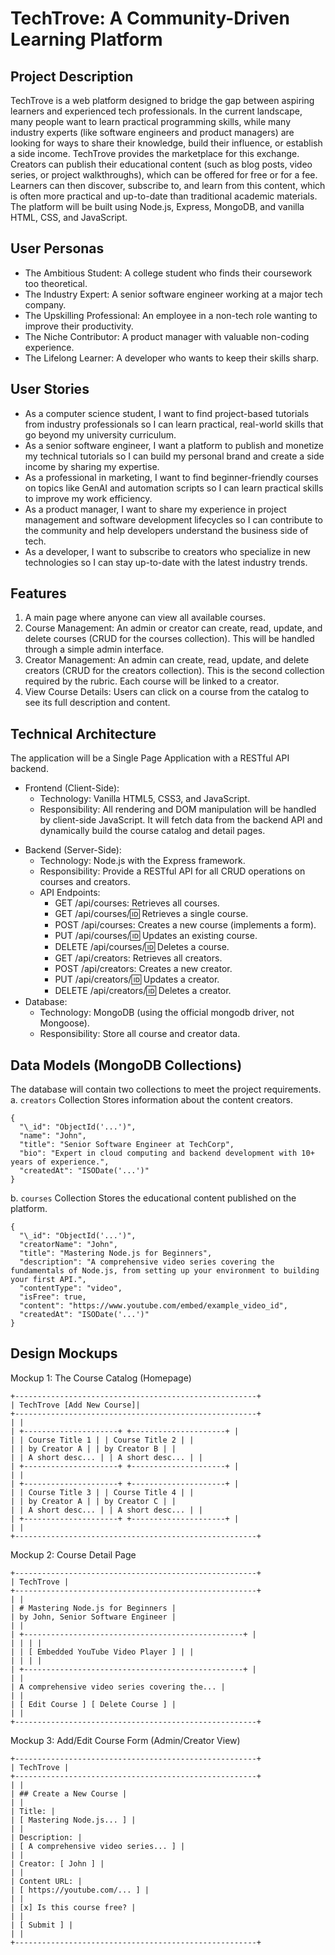 # TechTrove: A Community-Driven Learning Platform

## Project Description

TechTrove is a web platform designed to bridge the gap between aspiring learners and experienced tech professionals. In the current landscape, many people want to learn practical programming skills, while many industry experts (like software engineers and product managers) are looking for ways to share their knowledge, build their influence, or establish a side income. TechTrove provides the marketplace for this exchange.
Creators can publish their educational content (such as blog posts, video series, or project walkthroughs), which can be offered for free or for a fee. Learners can then discover, subscribe to, and learn from this content, which is often more practical and up-to-date than traditional academic materials. The platform will be built using Node.js, Express, MongoDB, and vanilla HTML, CSS, and JavaScript.

## User Personas

- The Ambitious Student: A college student who finds their coursework too theoretical.
- The Industry Expert: A senior software engineer working at a major tech company.
- The Upskilling Professional: An employee in a non-tech role wanting to improve their productivity.
- The Niche Contributor: A product manager with valuable non-coding experience.
- The Lifelong Learner: A developer who wants to keep their skills sharp.

## User Stories

- As a computer science student, I want to find project-based tutorials from industry professionals so I can learn practical, real-world skills that go beyond my university curriculum.
- As a senior software engineer, I want a platform to publish and monetize my technical tutorials so I can build my personal brand and create a side income by sharing my expertise.
- As a professional in marketing, I want to find beginner-friendly courses on topics like GenAI and automation scripts so I can learn practical skills to improve my work efficiency.
- As a product manager, I want to share my experience in project management and software development lifecycles so I can contribute to the community and help developers understand the business side of tech.
- As a developer, I want to subscribe to creators who specialize in new technologies so I can stay up-to-date with the latest industry trends.

## Features

1. A main page where anyone can view all available courses.
2. Course Management: An admin or creator can create, read, update, and delete courses (CRUD for the courses collection). This will be handled through a simple admin interface.
3. Creator Management: An admin can create, read, update, and delete creators (CRUD for the creators collection). This is the second collection required by the rubric. Each course will be linked to a creator.
4. View Course Details: Users can click on a course from the catalog to see its full description and content.

## Technical Architecture

The application will be a Single Page Application with a RESTful API backend.

- Frontend (Client-Side):
  - Technology: Vanilla HTML5, CSS3, and JavaScript.
  - Responsibility: All rendering and DOM manipulation will be handled by client-side JavaScript. It will fetch data from the backend API and dynamically build the course catalog and detail pages.

* Backend (Server-Side):
  - Technology: Node.js with the Express framework.
  - Responsibility: Provide a RESTful API for all CRUD operations on courses and creators.
  - API Endpoints:
    - GET /api/courses: Retrieves all courses.
    * GET /api/courses/:id: Retrieves a single course.
    * POST /api/courses: Creates a new course (implements a form).
    * PUT /api/courses/:id: Updates an existing course.
    * DELETE /api/courses/:id: Deletes a course.
    * GET /api/creators: Retrieves all creators.
    * POST /api/creators: Creates a new creator.
    * PUT /api/creators/:id: Updates a creator.
    * DELETE /api/creators/:id: Deletes a creator.
* Database:
  - Technology: MongoDB (using the official mongodb driver, not Mongoose).
  - Responsibility: Store all course and creator data.

## Data Models (MongoDB Collections)

The database will contain two collections to meet the project requirements.
a. `creators` Collection
Stores information about the content creators.

```
{
  "\_id": "ObjectId('...')",
  "name": "John",
  "title": "Senior Software Engineer at TechCorp",
  "bio": "Expert in cloud computing and backend development with 10+ years of experience.",
  "createdAt": "ISODate('...')"
}
```

b. `courses` Collection
Stores the educational content published on the platform.

```
{
  "\_id": "ObjectId('...')",
  "creatorName": "John",
  "title": "Mastering Node.js for Beginners",
  "description": "A comprehensive video series covering the fundamentals of Node.js, from setting up your environment to building your first API.",
  "contentType": "video",
  "isFree": true,
  "content": "https://www.youtube.com/embed/example_video_id",
  "createdAt": "ISODate('...')"
}
```

## Design Mockups

Mockup 1: The Course Catalog (Homepage)

```
+------------------------------------------------------+
| TechTrove [Add New Course]|
+------------------------------------------------------+
| |
| +---------------------+ +---------------------+ |
| | Course Title 1 | | Course Title 2 | |
| | by Creator A | | by Creator B | |
| | A short desc... | | A short desc... | |
| +---------------------+ +---------------------+ |
| |
| +---------------------+ +---------------------+ |
| | Course Title 3 | | Course Title 4 | |
| | by Creator A | | by Creator C | |
| | A short desc... | | A short desc... | |
| +---------------------+ +---------------------+ |
| |
+------------------------------------------------------+
```

Mockup 2: Course Detail Page

```
+------------------------------------------------------+
| TechTrove |
+------------------------------------------------------+
| |
| # Mastering Node.js for Beginners |
| by John, Senior Software Engineer |
| |
| +-------------------------------------------------+ |
| | | |
| | [ Embedded YouTube Video Player ] | |
| | | |
| +-------------------------------------------------+ |
| |
| A comprehensive video series covering the... |
| |
| [ Edit Course ] [ Delete Course ] |
| |
+------------------------------------------------------+
```

Mockup 3: Add/Edit Course Form (Admin/Creator View)

```
+------------------------------------------------------+
| TechTrove |
+------------------------------------------------------+
| |
| ## Create a New Course |
| |
| Title: |
| [ Mastering Node.js... ] |
| |
| Description: |
| [ A comprehensive video series... ] |
| |
| Creator: [ John ] |
| |
| Content URL: |
| [ https://youtube.com/... ] |
| |
| [x] Is this course free? |
| |
| [ Submit ] |
| |
+------------------------------------------------------+
```
